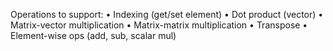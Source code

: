 Operations to support:
	•	Indexing (get/set element)
	•	Dot product (vector)
	•	Matrix-vector multiplication
	•	Matrix-matrix multiplication
	•	Transpose
	•	Element-wise ops (add, sub, scalar mul)

